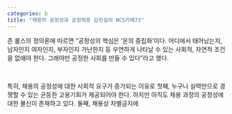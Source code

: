 ```yaml
---
categories: b
title: "채용의 공정성과 공정채용 김진실의 NCS카페73"
---
```







존 롤스의 정의론에 따르면 &ldquo;공정성의 핵심은 &lsquo;운의 중립화&rsquo;이다. 어디에서 태어났는지, 남자인지 여자인지, 부자인지 가난한지 등 우연하게 나타날 수 있는 사회적, 자연적 조건을 없애야 한다. 그래야만 공정한 사회를 만들 수 있다&rdquo;라고 했다.

&nbsp;

특히, 채용의 공정성에 대한 사회적 요구가 증가되는 이유로 첫째, 누구나 실력만으로 경쟁할 수 있는 균등한 고용기회가 제공되어야 한다. 하지만 아직도 채용 과정의 공정성에 대한 불신이 존재하고 있다. 둘째, 채용상 차별금지에 